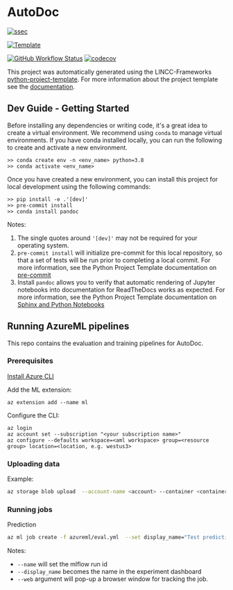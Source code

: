 # AutoDoc

[![ssec](https://img.shields.io/badge/SSEC-Project-purple?logo=data:image/png;base64,iVBORw0KGgoAAAANSUhEUgAAAA0AAAAOCAQAAABedl5ZAAAACXBIWXMAAAHKAAABygHMtnUxAAAAGXRFWHRTb2Z0d2FyZQB3d3cuaW5rc2NhcGUub3Jnm+48GgAAAMNJREFUGBltwcEqwwEcAOAfc1F2sNsOTqSlNUopSv5jW1YzHHYY/6YtLa1Jy4mbl3Bz8QIeyKM4fMaUxr4vZnEpjWnmLMSYCysxTcddhF25+EvJia5hhCudULAePyRalvUteXIfBgYxJufRuaKuprKsbDjVUrUj40FNQ11PTzEmrCmrevPhRcVQai8m1PRVvOPZgX2JttWYsGhD3atbHWcyUqX4oqDtJkJiJHUYv+R1JbaNHJmP/+Q1HLu2GbNoSm3Ft0+Y1YMdPSTSwQAAAABJRU5ErkJggg==&style=plastic)](https://escience.washington.edu/software-engineering/ssec/)

[![Template](https://img.shields.io/badge/Template-LINCC%20Frameworks%20Python%20Project%20Template-brightgreen)](https://lincc-ppt.readthedocs.io/en/latest/)

<!-- [![PyPI](https://img.shields.io/pypi/v/autora-doc?color=blue&logo=pypi&logoColor=white)](https://pypi.org/project/autora-doc/) -->


[![GitHub Workflow Status](https://github.com/autoresearch/autodoc/actions/workflows/smoke-test.yml/badge.svg)](https://github.com/AutoResearch/autodoc/actions/workflows/smoke-test.yml)
[![codecov](https://codecov.io/gh/AutoResearch/autodoc/branch/main/graph/badge.svg)](https://codecov.io/gh/AutoResearch/autodoc)
<!-- [![Read the Docs](https://img.shields.io/readthedocs/autora-doc)](https://autora-doc.readthedocs.io/) -->

This project was automatically generated using the LINCC-Frameworks 
[python-project-template](https://github.com/lincc-frameworks/python-project-template). For more information about the project template see the 
[documentation](https://lincc-ppt.readthedocs.io/en/latest/).

## Dev Guide - Getting Started

Before installing any dependencies or writing code, it's a great idea to create a
virtual environment. We recommend using `conda` to manage virtual
environments. If you have conda installed locally, you can run the following to
create and activate a new environment.

```
>> conda create env -n <env_name> python=3.8
>> conda activate <env_name>
```

Once you have created a new environment, you can install this project for local
development using the following commands:

```
>> pip install -e .'[dev]'
>> pre-commit install
>> conda install pandoc
```

Notes:
1) The single quotes around `'[dev]'` may not be required for your operating system.
2) `pre-commit install` will initialize pre-commit for this local repository, so
   that a set of tests will be run prior to completing a local commit. For more
   information, see the Python Project Template documentation on 
   [pre-commit](https://lincc-ppt.readthedocs.io/en/latest/practices/precommit.html)
3) Install `pandoc` allows you to verify that automatic rendering of Jupyter notebooks
   into documentation for ReadTheDocs works as expected. For more information, see
   the Python Project Template documentation on
   [Sphinx and Python Notebooks](https://lincc-ppt.readthedocs.io/en/latest/practices/sphinx.html#python-notebooks)


## Running AzureML pipelines 

This repo contains the evaluation and training pipelines for AutoDoc.

### Prerequisites

[Install Azure CLI](https://learn.microsoft.com/en-us/cli/azure/install-azure-cli)

Add the ML extension:
```
az extension add --name ml
```

Configure the CLI:

```
az login
az account set --subscription "<your subscription name>"
az configure --defaults workspace=<aml workspace> group=<resource group> location=<location, e.g. westus3>
```

### Uploading data

Example:
```sh
az storage blob upload  --account-name <account> --container <container>> --file data/data.jsonl -n data/sweetpea/data.jsonl
```

### Running jobs

Prediction
```sh
az ml job create -f azureml/eval.yml  --set display_name="Test prediction job" --web
```

Notes:
- `--name` will set the mlflow run id
- `--display_name` becomes the name in the experiment dashboard
- `--web` argument will pop-up a browser window for tracking the job.